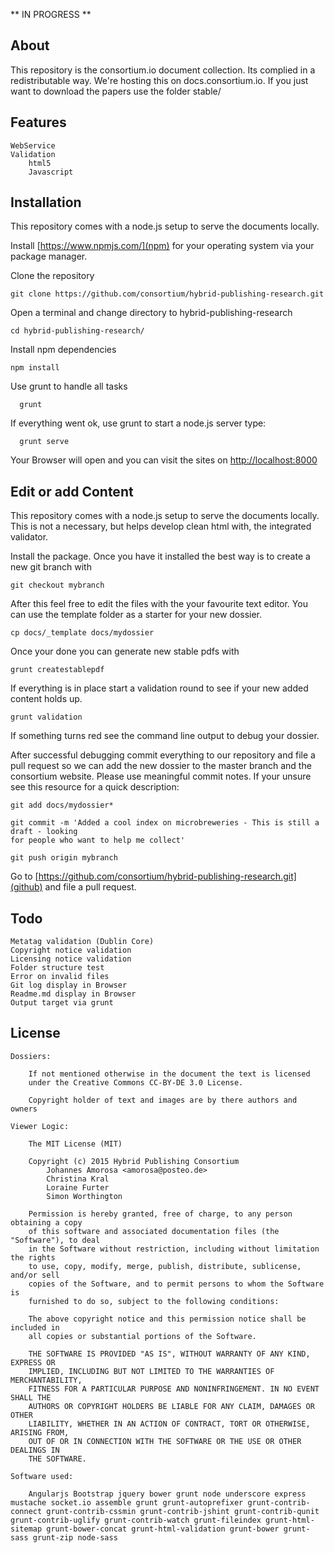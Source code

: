 ** IN PROGRESS **

About
-----
This repository is the consortium.io document collection. Its complied in a redistributable way.
We're hosting this on docs.consortium.io. If you just want to download the papers use the
folder stable/

Features
--------
 	WebService
 	Validation
 		html5
 		Javascript

Installation
------------
This repository comes with a node.js setup to serve the documents locally.

Install [https://www.npmjs.com/](npm) for your operating system via your package manager.


Clone the repository
	
	git clone https://github.com/consortium/hybrid-publishing-research.git

Open a terminal and change directory to hybrid-publishing-research

	cd hybrid-publishing-research/

Install npm dependencies

	npm install

Use grunt to handle all tasks

	  grunt 

If everything went ok, use grunt to start a node.js server type:

	  grunt serve

Your Browser will open and you can visit the sites on [http://localhost:8000](http://localhost:8000)

Edit or add Content
-------------------

This repository comes with a node.js setup to serve the documents locally. 
This is not a necessary, but helps develop clean html with, the integrated 
validator.

Install the package. Once you have it installed the best way is to create
a new git branch with

	git checkout mybranch

After this feel free to edit the files with the your favourite text editor. You 
can use the template folder as a starter for your new dossier.

	cp docs/_template docs/mydossier


<TODO>
Once your done you can generate new stable pdfs with

	grunt createstablepdf
</TODO>

If everything is in place start a validation round to see if your new added
content holds up.

	grunt validation

If something turns red see the command line output to debug your dossier.

After successful debugging commit everything to our repository and file a pull request
so we can add the new dossier to the master branch and the consortium website. Please
use meaningful commit notes. If your unsure see this resource for a quick description:
	
	git add docs/mydossier*

	git commit -m 'Added a cool index on microbreweries - This is still a draft - looking 
	for people who want to help me collect'

	git push origin mybranch

Go to [https://github.com/consortium/hybrid-publishing-research.git](github) and file a pull request.

Todo
----
	Metatag validation (Dublin Core)
	Copyright notice validation
	Licensing notice validation
	Folder structure test
	Error on invalid files
	Git log display in Browser
	Readme.md display in Browser
	Output target via grunt

License
-------

	Dossiers:

		If not mentioned otherwise in the document the text is licensed
		under the Creative Commons CC-BY-DE 3.0 License.

		Copyright holder of text and images are by there authors and owners

	Viewer Logic:

		The MIT License (MIT)
	 	
	 	Copyright (c) 2015 Hybrid Publishing Consortium
 			Johannes Amorosa <amorosa@posteo.de>
 			Christina Kral
 			Loraine Furter
 			Simon Worthington

		Permission is hereby granted, free of charge, to any person obtaining a copy
		of this software and associated documentation files (the "Software"), to deal
		in the Software without restriction, including without limitation the rights
		to use, copy, modify, merge, publish, distribute, sublicense, and/or sell
		copies of the Software, and to permit persons to whom the Software is
		furnished to do so, subject to the following conditions:

		The above copyright notice and this permission notice shall be included in
		all copies or substantial portions of the Software.

		THE SOFTWARE IS PROVIDED "AS IS", WITHOUT WARRANTY OF ANY KIND, EXPRESS OR
		IMPLIED, INCLUDING BUT NOT LIMITED TO THE WARRANTIES OF MERCHANTABILITY,
		FITNESS FOR A PARTICULAR PURPOSE AND NONINFRINGEMENT. IN NO EVENT SHALL THE
		AUTHORS OR COPYRIGHT HOLDERS BE LIABLE FOR ANY CLAIM, DAMAGES OR OTHER
		LIABILITY, WHETHER IN AN ACTION OF CONTRACT, TORT OR OTHERWISE, ARISING FROM,
		OUT OF OR IN CONNECTION WITH THE SOFTWARE OR THE USE OR OTHER DEALINGS IN
		THE SOFTWARE.

	Software used:
 	
 		Angularjs Bootstrap jquery bower grunt node underscore express mustache socket.io assemble grunt grunt-autoprefixer grunt-contrib-connect grunt-contrib-cssmin grunt-contrib-jshint grunt-contrib-qunit grunt-contrib-uglify grunt-contrib-watch grunt-fileindex grunt-html-sitemap grunt-bower-concat grunt-html-validation grunt-bower grunt-sass grunt-zip node-sass